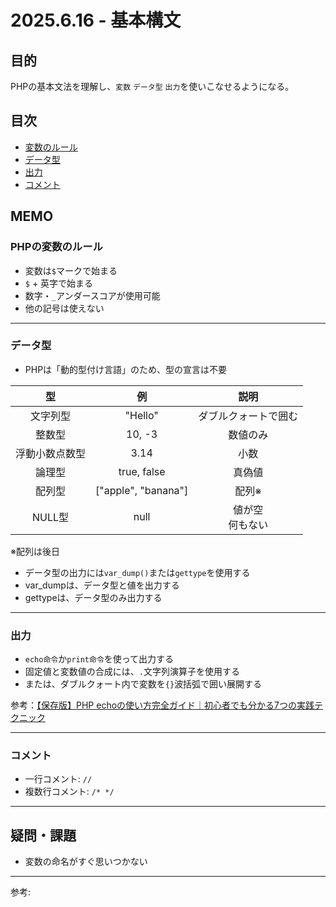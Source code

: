 # 2025.6.16 - 基本構文

## 目的

PHPの基本文法を理解し、`変数` `データ型` `出力`を使いこなせるようになる。

## 目次

- [変数のルール](#1)
- [データ型](#2)
- [出力](#3)
- [コメント](#4)

## MEMO

<a id="1"></a>

### PHPの変数のルール

- 変数は`$`マークで始まる
- `$` + 英字で始まる
- 数字・`_`アンダースコアが使用可能
- 他の記号は使えない

---
<a id="2"></a>

### データ型

- PHPは「動的型付け言語」のため、型の宣言は不要

|型|例|説明|  
|:--:|:--:|:--:|
|文字列型|"Hello"|ダブルクォートで囲む|
|整数型|10, -3|数値のみ|
|浮動小数点数型|3.14|小数|
|論理型|true, false|真偽値|
|配列型|["apple", "banana"]|配列※|
|NULL型|null|値が空<br>何もない|

※配列は後日  

- データ型の出力には`var_dump()`または`gettype`を使用する
- var_dumpは、データ型と値を出力する
- gettypeは、データ型のみ出力する

---
<a id="3"></a>

### 出力

- `echo命令`か`print命令`を使って出力する
- 固定値と変数値の合成には、`.`文字列演算子を使用する
- または、ダブルクォート内で変数を`{}`波括弧で囲い展開する

参考：[【保存版】PHP echoの使い方完全ガイド｜初心者でも分かる7つの実践テクニック](https://dexall.co.jp/articles/?p=3443#i-7)

---
<a id="4"></a>

### コメント

- 一行コメント: `//`
- 複数行コメント: `/* */`

---

## 疑問・課題

- 変数の命名がすぐ思いつかない

---

参考: []()
